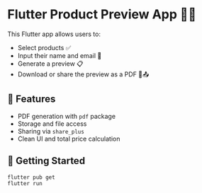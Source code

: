 # Flutter Product Preview App 📄✨

This Flutter app allows users to:
- Select products ✅
- Input their name and email 📧
- Generate a preview 📋
- Download or share the preview as a PDF 📄📤

## 🔧 Features
- PDF generation with `pdf` package
- Storage and file access
- Sharing via `share_plus`
- Clean UI and total price calculation

## 🚀 Getting Started

```bash
flutter pub get
flutter run

